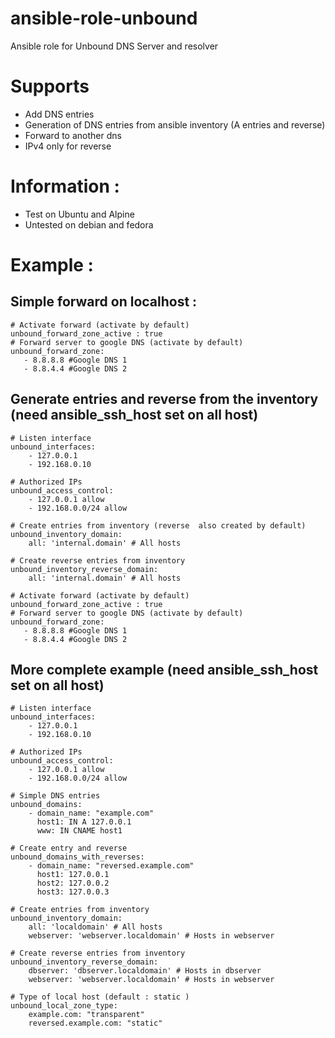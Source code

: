 ansible-role-unbound
====================

Ansible role for Unbound DNS Server and resolver


# Supports
- Add DNS entries
- Generation of DNS entries from ansible inventory (A entries and reverse)
- Forward to another dns
- IPv4 only for reverse

# Information :
- Test on Ubuntu and Alpine
- Untested on debian and fedora

# Example :

## Simple forward on localhost :
```
# Activate forward (activate by default)
unbound_forward_zone_active : true
# Forward server to google DNS (activate by default)
unbound_forward_zone:
   - 8.8.8.8 #Google DNS 1
   - 8.8.4.4 #Google DNS 2
```

## Generate entries and reverse from the inventory (need ansible_ssh_host set on all host)
```
# Listen interface
unbound_interfaces: 
    - 127.0.0.1
    - 192.168.0.10

# Authorized IPs
unbound_access_control:
    - 127.0.0.1 allow
    - 192.168.0.0/24 allow

# Create entries from inventory (reverse  also created by default)
unbound_inventory_domain:
    all: 'internal.domain' # All hosts

# Create reverse entries from inventory
unbound_inventory_reverse_domain:
    all: 'internal.domain' # All hosts

# Activate forward (activate by default)
unbound_forward_zone_active : true
# Forward server to google DNS (activate by default)
unbound_forward_zone:
   - 8.8.8.8 #Google DNS 1
   - 8.8.4.4 #Google DNS 2

```

## More complete example (need ansible_ssh_host set on all host)
```
# Listen interface
unbound_interfaces: 
    - 127.0.0.1
    - 192.168.0.10

# Authorized IPs
unbound_access_control:
    - 127.0.0.1 allow
    - 192.168.0.0/24 allow

# Simple DNS entries
unbound_domains:
    - domain_name: "example.com"
      host1: IN A 127.0.0.1
      www: IN CNAME host1

# Create entry and reverse
unbound_domains_with_reverses:
    - domain_name: "reversed.example.com"
      host1: 127.0.0.1
      host2: 127.0.0.2
      host3: 127.0.0.3

# Create entries from inventory
unbound_inventory_domain:
    all: 'localdomain' # All hosts
    webserver: 'webserver.localdomain' # Hosts in webserver

# Create reverse entries from inventory
unbound_inventory_reverse_domain:
    dbserver: 'dbserver.localdomain' # Hosts in dbserver
    webserver: 'webserver.localdomain' # Hosts in webserver

# Type of local host (default : static )
unbound_local_zone_type:
    example.com: "transparent"
    reversed.example.com: "static"

```
